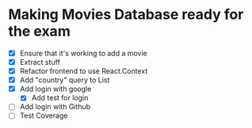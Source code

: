 Making Movies Database ready for the exam
=========================================

* [x] Ensure that it's working to add a movie
* [x] Extract stuff
* [x] Refactor frontend to use React.Context
* [x] Add "country" query to List
* [x] Add login with google
  * [x] Add test for login
* [ ] Add login with Github
* [ ] Test Coverage

